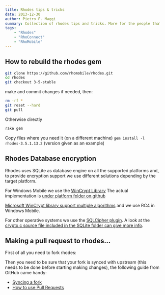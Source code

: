 ```yaml
---
title: Rhodes tips & tricks
date: 2013-12-30
author: Pietro F. Maggi
summary: Collection of rhodes tips and tricks. More for the people that manage rhodes than who's only looking for info on how to write rhodes apps.
tags:
    - "Rhodes"
    - "RhoConnect"
    - "RhoMobile"
---
```


## How to rebuild the rhodes gem

```bash
git clone https://github.com/rhomobile/rhodes.git
cd rhodes
git checkout 3-5-stable
```

make and commit changes if needed, then:

```bash
rm -rf *
git reset --hard
git pull
```

Otherwise directly

```bash
rake gem
```

Copy files where you need it (on a different machine)
`gem install -l rhodes-3.5.1.13.2` (version given as an example)


## Rhodes Database encryption

Rhodes uses SQLite as database engine on all the supported platforms and, to provide encryption support we use different solutions depending by the target platform.

For Windows Mobile we use the [WinCrypt Library]()
The actual implementation is [under platform folder on github](https://github.com/rhomobile/rhodes/blob/master/platform/wm/rhodes/rho/common/RhoCryptImpl.cpp)

[Microsoft WinCrypt library support multiple algorithms](http://msdn.microsoft.com/en-us/library/aa923618.aspx) and we use RC4 in Windows Mobile.

For other operative systems we use the [SQLCipher plugin](http://sqlcipher.net/). A look at the [crypto.c source file included in the SQLite folder can give more info](https://github.com/rhomobile/rhodes/blob/master/platform/shared/sqlite/crypto.c).

## Making a pull request to rhodes...
First of all you need to fork rhodes:

Then you need to be sure that your fork is synced with upstream (this needs to be done before starting making changes), the following guide from GitHub came handy:

- [Syncing a fork](https://help.github.com/articles/syncing-a-fork)
- [How to use Pull Requests](https://help.github.com/articles/using-pull-requests)
